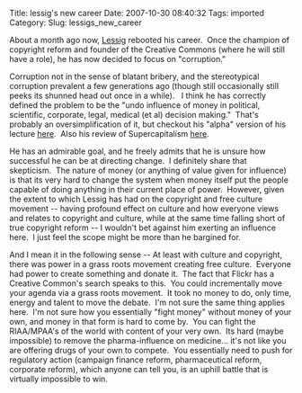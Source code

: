 Title: lessig's new career
Date: 2007-10-30 08:40:32
Tags: imported
Category: 
Slug: lessigs_new_career

About a month ago now, <a href="http://lessig.org">Lessig</a> rebooted his career.  Once the champion of copyright reform and founder of the Creative Commons (where he will still have a role), he has now decided to focus on "corruption."

Corruption not in the sense of blatant bribery, and the stereotypical corruption prevalent a few generations ago (though still occasionally still peeks its shunned head out once in a while).   I think he has correctly defined the problem to be the "undo influence of money in political, scientific, corporate, legal, medical (et al) decision making."  That's probably an oversimplification of it, but checkout his "alpha" version of his lecture <a href="http://lessig.org/blog/2007/10/corruption_lecture_alpha_versi_1.html">here</a>.  Also his review of Supercapitalism <a href="http://lessig.org/blog/2007/10/supercapitalism_super_1.html">here</a>.

He has an admirable goal, and he freely admits that he is unsure how successful he can be at directing change.  I definitely share that skepticism.  The nature of money (or anything of value given for influence) is that its very hard to change the system when money itself put the people capable of doing anything in their current place of power.  However, given the extent to which Lessig has had on the copyright and free culture movement -- having profound effect on culture and how everyone views and relates to copyright and culture, while at the same time falling short of true copyright reform -- I wouldn't bet against him exerting an influence here.  I just feel the scope might be more than he bargined for.

And I mean it in the following sense -- At least with culture and copyright, there was power in a grass roots movement creating free culture.  Everyone had power to create something and donate it.  The fact that Flickr has a Creative Common's search speaks to this.  You could incrementally move your agenda via a grass roots movement.  It took no money to do, only time, energy and talent to move the debate.  I'm not sure the same thing applies here.  I'm not sure how you essentially "fight money" without money of your own, and money in that form is hard to come by.  You can fight the RIAA/MPAA's of the world with content of your very own.  Its hard (maybe impossible) to remove the pharma-influence on medicine... it's not like you are offering drugs of your own to compete.  You essentially need to push for regulatory action (campaign finance reform, pharmaceutical reform, corporate reform), which anyone can tell you, is an uphill battle that is virtually impossible to win.
